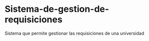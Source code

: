 # Sistema-de-gestion-de-requisiciones
Sistema que permite gestionar las requisiciones de una universidad
